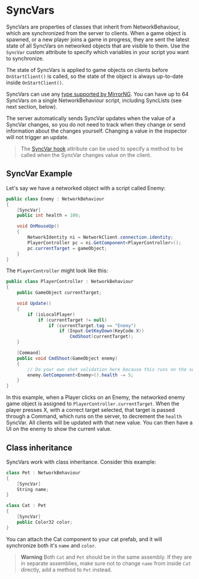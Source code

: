 # SyncVars

SyncVars are properties of classes that inherit from NetworkBehaviour, which are synchronized from the server to clients. When a game object is spawned, or a new player joins a game in progress, they are sent the latest state of all SyncVars on networked objects that are visible to them. Use the `SyncVar` custom attribute to specify which variables in your script you want to synchronize.

The state of SyncVars is applied to game objects on clients before `OnStartClient()` is called, so the state of the object is always up-to-date inside `OnStartClient()`.

SyncVars can use any [type supported by MirrorNG](../DataTypes.md). You can have up to 64 SyncVars on a single NetworkBehaviour script, including SyncLists (see next section, below).

The server automatically sends SyncVar updates when the value of a SyncVar changes, so you do not need to track when they change or send information about the changes yourself. Changing a value in the inspector will not trigger an update.

>   The [SyncVar hook](SyncVarHook.md) attribute can be used to specify a method to be called when the SyncVar changes value on the client.

## SyncVar Example
Let's say we have a networked object with a script called Enemy:

``` cs
public class Enemy : NetworkBehaviour
{
    [SyncVar]
    public int health = 100;

    void OnMouseUp()
    {
        NetworkIdentity ni = NetworkClient.connection.identity;
        PlayerController pc = ni.GetComponent<PlayerController>();
        pc.currentTarget = gameObject;
    }
}
```

The `PlayerController` might look like this:

``` cs
public class PlayerController : NetworkBehaviour
{
    public GameObject currentTarget;

    void Update()
    {
        if (isLocalPlayer)
            if (currentTarget != null)
                if (currentTarget.tag == "Enemy")
                    if (Input.GetKeyDown(KeyCode.X))
                        CmdShoot(currentTarget);
    }

    [Command]
    public void CmdShoot(GameObject enemy)
    {
        // Do your own shot validation here because this runs on the server
        enemy.GetComponent<Enemy>().health -= 5;
    }
}
```

In this example, when a Player clicks on an Enemy, the networked enemy game object is assigned to `PlayerController.currentTarget`. When the player presses X, with a correct target selected, that target is passed through a Command, which runs on the server, to decrement the `health` SyncVar. All clients will be updated with that new value. You can then have a UI on the enemy to show the current value.

## Class inheritance

SyncVars work with class inheritance. Consider this example:

```cs
class Pet : NetworkBehaviour
{
    [SyncVar] 
    String name;
}

class Cat : Pet
{
    [SyncVar]
    public Color32 color;
}
```

You can attach the Cat component to your cat prefab, and it will synchronize both it's `name` and `color`.

>   **Warning** Both `Cat` and `Pet` should be in the same assembly. If they are in separate assemblies, make sure not to change `name` from inside `Cat` directly, add a method to `Pet` instead. 
